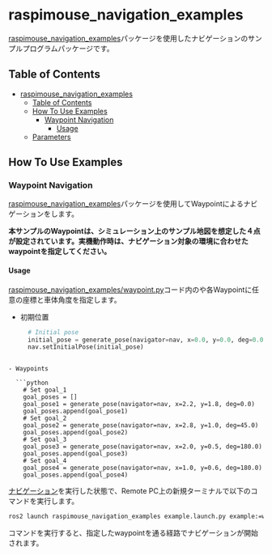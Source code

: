 # raspimouse_navigation_examples

[raspimouse_navigation_examples](./../raspimouse_navigation_examples)パッケージを使用したナビゲーションのサンプルプログラムパッケージです。

## Table of Contents

- [raspimouse\_navigation\_examples](#raspimouse_navigation_examples)
  - [Table of Contents](#table-of-contents)
  - [How To Use Examples](#how-to-use-examples)
    - [Waypoint Navigation](#waypoint-navigation)
      - [Usage](#usage)
  - [Parameters](#parameters)

## How To Use Examples


### Waypoint Navigation

[raspimouse_navigation_examples](./raspimouse_navigation_examples)パッケージを使用してWaypointによるナビゲーションをします。

**本サンプルのWaypointは、シミュレーション上のサンプル地図を想定した４点が設定されています。実機動作時は、ナビゲーション対象の環境に合わせたwaypointを指定してください。**

#### Usage

[raspimouse_navigation_examples/waypoint.py](./raspimouse_navigation_examples/raspimouse_navigation_examples/waypoint.py)コード内のや各Waypointに任意の座標と車体角度を指定します。

- 初期位置

  ```python
    # Initial pose
    initial_pose = generate_pose(navigator=nav, x=0.0, y=0.0, deg=0.0)
    nav.setInitialPose(initial_pose)
```

- Waypoints

  ```python
    # Set goal_1
    goal_poses = []
    goal_pose1 = generate_pose(navigator=nav, x=2.2, y=1.8, deg=0.0)
    goal_poses.append(goal_pose1)
    # Set goal_2
    goal_pose2 = generate_pose(navigator=nav, x=2.8, y=1.0, deg=45.0)
    goal_poses.append(goal_pose2)
    # Set goal_3
    goal_pose3 = generate_pose(navigator=nav, x=2.0, y=0.5, deg=180.0)
    goal_poses.append(goal_pose3)
    # Set goal_4
    goal_pose4 = generate_pose(navigator=nav, x=1.0, y=0.6, deg=180.0)
    goal_poses.append(goal_pose4)
  ```

[ナビゲーション](#navigation)を実行した状態で、Remote PC上の新規ターミナルで以下のコマンドを実行します。

```bash
ros2 launch raspimouse_navigation_examples example.launch.py example:=waypoint
```

コマンドを実行すると、指定したwaypointを通る経路でナビゲーションが開始されます。
